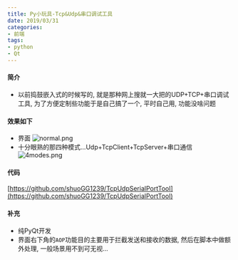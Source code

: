 ```yaml
---
title: Py小玩具-Tcp&Udp&串口调试工具
date: 2019/03/31
categories: 
- 前端
tags:
- python
- Qt
---
```

#### 简介
* 以前捣鼓嵌入式的时候写的, 就是那种网上搜就一大把的UDP+TCP+串口调试工具, 为了方便定制些功能于是自己搞了一个, 平时自己用, 功能没啥问题

#### 效果如下
* 界面
![normal.png](https://i.loli.net/2019/03/31/5ca0cfb5db3e3.png)
* 十分眼熟的那四种模式...Udp+TcpClient+TcpServer+串口通信
![4modes.png](https://i.loli.net/2019/03/31/5ca0cfc79fea9.png)

#### 代码
[https://github.com/shuoGG1239/TcpUdpSerialPortTool](https://github.com/shuoGG1239/TcpUdpSerialPortTool)

#### 补充
* 纯PyQt开发
* 界面右下角的`AOP`功能目的主要用于拦截发送和接收的数据, 然后在脚本中做额外处理, 一般场景用不到可无视...